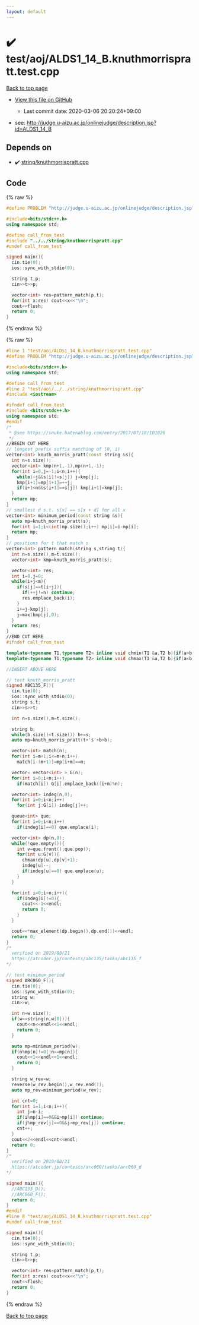 ```yaml
---
layout: default
---
```


<!-- mathjax config similar to math.stackexchange -->
<script type="text/javascript" async
  src="https://cdnjs.cloudflare.com/ajax/libs/mathjax/2.7.5/MathJax.js?config=TeX-MML-AM_CHTML">
</script>
<script type="text/x-mathjax-config">
  MathJax.Hub.Config({
    TeX: { equationNumbers: { autoNumber: "AMS" }},
    tex2jax: {
      inlineMath: [ ['$','$'] ],
      processEscapes: true
    },
    "HTML-CSS": { matchFontHeight: false },
    displayAlign: "left",
    displayIndent: "2em"
  });
</script>

<script type="text/javascript" src="https://cdnjs.cloudflare.com/ajax/libs/jquery/3.4.1/jquery.min.js"></script>
<script src="https://cdn.jsdelivr.net/npm/jquery-balloon-js@1.1.2/jquery.balloon.min.js" integrity="sha256-ZEYs9VrgAeNuPvs15E39OsyOJaIkXEEt10fzxJ20+2I=" crossorigin="anonymous"></script>
<script type="text/javascript" src="../../../assets/js/copy-button.js"></script>
<link rel="stylesheet" href="../../../assets/css/copy-button.css" />


# :heavy_check_mark: test/aoj/ALDS1_14_B.knuthmorrispratt.test.cpp

<a href="../../../index.html">Back to top page</a>

* <a href="{{ site.github.repository_url }}/blob/master/test/aoj/ALDS1_14_B.knuthmorrispratt.test.cpp">View this file on GitHub</a>
    - Last commit date: 2020-03-06 20:20:24+09:00


* see: <a href="http://judge.u-aizu.ac.jp/onlinejudge/description.jsp?id=ALDS1_14_B">http://judge.u-aizu.ac.jp/onlinejudge/description.jsp?id=ALDS1_14_B</a>


## Depends on

* :heavy_check_mark: <a href="../../../library/string/knuthmorrispratt.cpp.html">string/knuthmorrispratt.cpp</a>


## Code

<a id="unbundled"></a>
{% raw %}
```cpp
#define PROBLEM "http://judge.u-aizu.ac.jp/onlinejudge/description.jsp?id=ALDS1_14_B"

#include<bits/stdc++.h>
using namespace std;

#define call_from_test
#include "../../string/knuthmorrispratt.cpp"
#undef call_from_test

signed main(){
  cin.tie(0);
  ios::sync_with_stdio(0);

  string t,p;
  cin>>t>>p;

  vector<int> res=pattern_match(p,t);
  for(int x:res) cout<<x<<"\n";
  cout<<flush;
  return 0;
}

```
{% endraw %}

<a id="bundled"></a>
{% raw %}
```cpp
#line 1 "test/aoj/ALDS1_14_B.knuthmorrispratt.test.cpp"
#define PROBLEM "http://judge.u-aizu.ac.jp/onlinejudge/description.jsp?id=ALDS1_14_B"

#include<bits/stdc++.h>
using namespace std;

#define call_from_test
#line 2 "test/aoj/../../string/knuthmorrispratt.cpp"
#include <iostream>

#ifndef call_from_test
#include <bits/stdc++.h>
using namespace std;
#endif
/*
 * @see https://snuke.hatenablog.com/entry/2017/07/18/101026
 */
//BEGIN CUT HERE
// longest prefix suffix matching of [0, i)
vector<int> knuth_morris_pratt(const string &s){
  int n=s.size();
  vector<int> kmp(n+1,-1),mp(n+1,-1);
  for(int i=0,j=-1;i<n;i++){
    while(~j&&s[i]!=s[j]) j=kmp[j];
    kmp[i+1]=mp[i+1]=++j;
    if(i+1<n&&s[i+1]==s[j]) kmp[i+1]=kmp[j];
  }
  return mp;
}
// smallest d s.t. s[x] == s[x + d] for all x
vector<int> minimum_period(const string &s){
  auto mp=knuth_morris_pratt(s);
  for(int i=1;i<(int)mp.size();i++) mp[i]=i-mp[i];
  return mp;
}
// positions for t that match s
vector<int> pattern_match(string s,string t){
  int n=s.size(),m=t.size();
  vector<int> kmp=knuth_morris_pratt(s);

  vector<int> res;
  int i=0,j=0;
  while(i+j<m){
    if(s[j]==t[i+j]){
      if(++j!=n) continue;
      res.emplace_back(i);
    }
    i+=j-kmp[j];
    j=max(kmp[j],0);
  }
  return res;
}
//END CUT HERE
#ifndef call_from_test

template<typename T1,typename T2> inline void chmin(T1 &a,T2 b){if(a>b) a=b;}
template<typename T1,typename T2> inline void chmax(T1 &a,T2 b){if(a<b) a=b;}

//INSERT ABOVE HERE

// test knuth_morris_pratt
signed ABC135_F(){
  cin.tie(0);
  ios::sync_with_stdio(0);
  string s,t;
  cin>>s>>t;

  int n=s.size(),m=t.size();

  string b;
  while(b.size()<t.size()) b+=s;
  auto mp=knuth_morris_pratt(t+'$'+b+b);

  vector<int> match(n);
  for(int i=m+1;i<=m+n;i++)
    match[i-(m+1)]=mp[i+m]==m;

  vector< vector<int> > G(n);
  for(int i=0;i<n;i++)
    if(match[i]) G[i].emplace_back((i+m)%n);

  vector<int> indeg(n,0);
  for(int i=0;i<n;i++)
    for(int j:G[i]) indeg[j]++;

  queue<int> que;
  for(int i=0;i<n;i++)
    if(indeg[i]==0) que.emplace(i);

  vector<int> dp(n,0);
  while(!que.empty()){
    int v=que.front();que.pop();
    for(int u:G[v]){
      chmax(dp[u],dp[v]+1);
      indeg[u]--;
      if(indeg[u]==0) que.emplace(u);
    }
  }

  for(int i=0;i<n;i++){
    if(indeg[i]!=0){
      cout<<-1<<endl;
      return 0;
    }
  }

  cout<<*max_element(dp.begin(),dp.end())<<endl;
  return 0;
}
/*
  verified on 2019/08/21
  https://atcoder.jp/contests/abc135/tasks/abc135_f
*/

// test minimum_period
signed ARC060_F(){
  cin.tie(0);
  ios::sync_with_stdio(0);
  string w;
  cin>>w;

  int n=w.size();
  if(w==string(n,w[0])){
    cout<<n<<endl<<1<<endl;
    return 0;
  }

  auto mp=minimum_period(w);
  if(n%mp[n]!=0||n==mp[n]){
    cout<<1<<endl<<1<<endl;
    return 0;
  }

  string w_rev=w;
  reverse(w_rev.begin(),w_rev.end());
  auto mp_rev=minimum_period(w_rev);

  int cnt=0;
  for(int i=1;i<n;i++){
    int j=n-i;
    if(i%mp[i]==0&&i>mp[i]) continue;
    if(j%mp_rev[j]==0&&j>mp_rev[j]) continue;
    cnt++;
  }
  cout<<2<<endl<<cnt<<endl;
  return 0;
}
/*
  verified on 2019/08/21
  https://atcoder.jp/contests/arc060/tasks/arc060_d
*/

signed main(){
  //ABC135_D();
  //ARC060_F();
  return 0;
}
#endif
#line 8 "test/aoj/ALDS1_14_B.knuthmorrispratt.test.cpp"
#undef call_from_test

signed main(){
  cin.tie(0);
  ios::sync_with_stdio(0);

  string t,p;
  cin>>t>>p;

  vector<int> res=pattern_match(p,t);
  for(int x:res) cout<<x<<"\n";
  cout<<flush;
  return 0;
}

```
{% endraw %}

<a href="../../../index.html">Back to top page</a>


